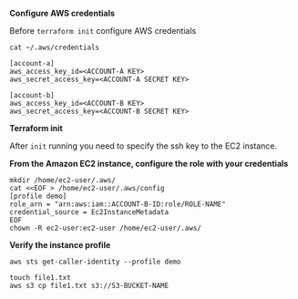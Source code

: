 **Configure AWS credentials**

Before `terraform init` configure AWS credentials

`cat ~/.aws/credentials`
```
[account-a]
aws_access_key_id=<ACCOUNT-A KEY>
aws_secret_access_key=<ACCOUNT-A SECRET KEY>

[account-b]
aws_access_key_id=<ACCOUNT-B KEY>
aws_secret_access_key=<ACCOUNT-B SECRET KEY>

```

**Terraform init**

After `init` running you need to specify the ssh key to the EC2 instance.

**From the Amazon EC2 instance, configure the role with your credentials**

```
mkdir /home/ec2-user/.aws/
cat <<EOF > /home/ec2-user/.aws/config
[profile demo]
role_arn = "arn:aws:iam::ACCOUNT-B-ID:role/ROLE-NAME"
credential_source = Ec2InstanceMetadata
EOF
chown -R ec2-user:ec2-user /home/ec2-user/.aws/
```
**Verify the instance profile**

```
aws sts get-caller-identity --profile demo
```
```
touch file1.txt
aws s3 cp file1.txt s3://S3-BUCKET-NAME
```